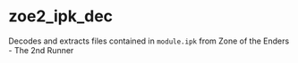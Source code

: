 # zoe2_ipk_dec
Decodes and extracts files contained in `module.ipk` from Zone of the Enders - The 2nd Runner
